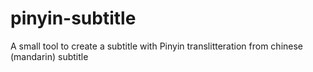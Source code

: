 # pinyin-subtitle
A small tool to create a subtitle with Pinyin translitteration from chinese (mandarin) subtitle 
